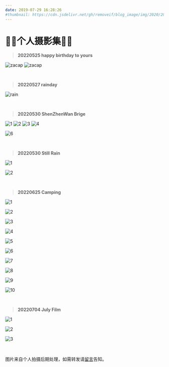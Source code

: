 ```yaml
---
date: 2019-07-29 16:28:26
#thumbnail: https://cdn.jsdelivr.net/gh/removeif/blog_image/img/2020/20201030170940.png
---
```

# 🎈🎈个人摄影集🎈🎈
<!-- justified-gallery大图 -->
<!-- img-x横图 -->
<!-- img-y竖图 -->

<!-- > **20220516 地铁列车**
<div class="justified-gallery">

![白天](./20220516/train.jpg)

</div>

<br> -->

> **20220525 happy birthday to yours**
<div class="img-x">

![zacap](./2022/may/DSCF0439.jpg) ![zacap](./2022/may/DSCF0414.jpg)
</div>

<br>

> **20220527 rainday**
<div class="img-x">

![rain](./2022/may/DSCF0487.jpg)

</div>

<br>

> **20220530 ShenZhenWan Brige**
<div class="img-x">

![1](./2022/may/30/DSCF0500.jpg)
![2](./2022/may/30/DSCF0501.jpg)
![3](./2022/may/30/DSCF0506.jpg) 
![4](./2022/may/30/DSCF0514.jpg)
<!-- ![5](./2022/may/30/DSCF0542.jpg) --> 
![6](./2022/may/30/DSCF0515.jpg)
</div>

<br>

> **20220530 Still Rain**
<div class="img-x">

![1](./2022/june/13/5DD0D081-4010-4E87-92FA-E60FE471DFA6-29756-000010CA90E96970.JPG)

![2](./2022/june/13/E72DBEFC-F7D1-44FD-B9BE-25C269E64420-29756-000010CA92F1D608.JPG)
</div>

<br>

> **20220625 Camping**
<div class="img-x">

![1](./2022/june/25/08A9871D-9BA9-4A0B-BAF1-BEAFF0012BCD-50333-00001C796DF22113.JPG)

![2](./2022/june/25/ACED18D7-02B0-4754-8479-124E793A524F-50400-00001C8FF32B391F.JPG)

![3](./2022/june/25/CBB36B97-5D34-4E25-9797-C8D1F95D580D-50369-00001C7FD1ABA56F.JPG)

![4](./2022/june/25/IMG_2351.JPG)

![5](./2022/june/25/IMG_2352.JPG)

![6](./2022/june/25/IMG_2353.JPG)

![7](./2022/june/25/IMG_2354.JPG)

![8](./2022/june/25/IMG_2355.JPG)

![9](./2022/june/25/IMG_2356.JPG)

![10](./2022/june/25/IMG_2357.JPG)

</div>

<br>

> **20220704 July Film**
<div class="img-x">

![1](./2022/july/DSCF1161.JPG)

![2](./2022/july/DSCF1173.JPG)

![3](./2022/july/DSCF1181.JPG)

</div>

<br>

图片来自个人拍摄后期处理，如需转发请<a href="/message" target="_blank">留言</a>告知。<br />
